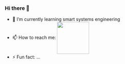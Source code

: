 ### Hi there 👋


- 🌱 I’m currently learning smart systems engineering
- 📫 How to reach me: <a href="https://www.linkedin.com/in/asmae-elkarama-b98598232" target="blank"><img align="center" src="https://www.google.com/url?sa=i&url=https%3A%2F%2Fwww.flaticon.com%2Ffr%2Ficone-gratuite%2Flinkedin_174857&psig=AOvVaw3HfMeWy3m1W_VvRPkIYXQO&ust=1681836272844000&source=images&cd=vfe&ved=0CBEQjRxqFwoTCJjS6b6usf4CFQAAAAAdAAAAABAE" height="100" /></a>
- ⚡ Fun fact: ...
